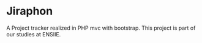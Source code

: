 # Jiraphon
A Project tracker realized in PHP mvc with bootstrap. This project is part of our studies at ENSIIE.  
